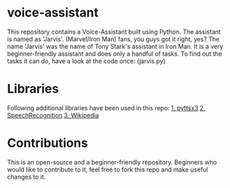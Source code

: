 # voice-assistant
This repository contains a Voice-Assistant built using Python. The assistant is named as 'Jarvis'. (Marvel/Iron Man) fans, you guys got it right, yes?
The name 'Jarvis' was the name of Tony Stark's assistant in Iron Man.
It is a very beginner-friendly assistant and does only a handful of tasks.
To find out the tasks it can do, have a look at the code once: (jarvis.py)

# Libraries
Following additional libraries have been used in this repo:
[1. pyttsx3](https://pypi.org/project/pyttsx3/)
[2. SpeechRecognition](https://pypi.org/project/SpeechRecognition/)
[3. Wikipedia](https://pypi.org/project/wikipedia/)

# Contributions
This is an open-source and a beginner-friendly repository. Beginners who would like to contribute to it, feel free to fork this repo and make useful changes to it.  
